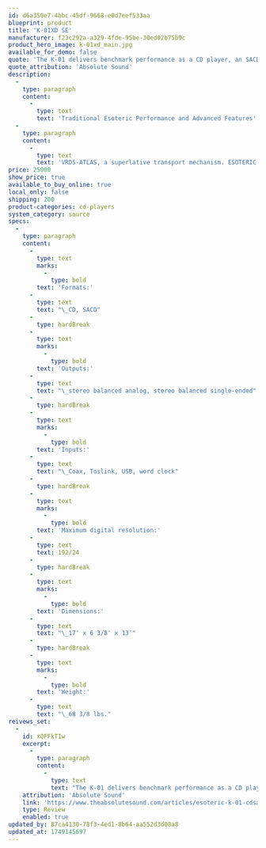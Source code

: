 ```yaml
---
id: d6a350e7-4bbc-45df-9668-e0d7eef533aa
blueprint: product
title: 'K-01XD SE'
manufacturer: f23c292a-a329-4fde-95be-30ed02b75b9c
product_hero_image: k-01xd_main.jpg
available_for_demo: false
quote: 'The K-01 delivers benchmark performance as a CD player, an SACD player, and a DAC for both S/PDIF and USB sources—all packaged in a flawlessly operating, elegantly hewn chassis.'
quote_attribution: 'Absolute Sound'
description:
  -
    type: paragraph
    content:
      -
        type: text
        text: 'Traditional Esoteric Performance and Advanced Features'
  -
    type: paragraph
    content:
      -
        type: text
        text: 'VRDS-ATLAS, a superlative transport mechanism. ESOTERIC’s own, in-house designed Master Sound Discrete DAC. Two innovative technologies, originally developed for our flagship Grandioso models, now combined into new “XD” edition K series model that delivers unrivaled performance.'
price: 25000
show_price: true
available_to_buy_online: true
local_only: false
shipping: 200
product-categories: cd-players
system_category: source
specs:
  -
    type: paragraph
    content:
      -
        type: text
        marks:
          -
            type: bold
        text: 'Formats:'
      -
        type: text
        text: "\_CD, SACD"
      -
        type: hardBreak
      -
        type: text
        marks:
          -
            type: bold
        text: 'Outputs:'
      -
        type: text
        text: "\_stereo balanced analog, stereo balanced single-ended"
      -
        type: hardBreak
      -
        type: text
        marks:
          -
            type: bold
        text: 'Inputs:'
      -
        type: text
        text: "\_Coax, Toslink, USB, word clock"
      -
        type: hardBreak
      -
        type: text
        marks:
          -
            type: bold
        text: 'Maximum digital resolution:'
      -
        type: text
        text: 192/24
      -
        type: hardBreak
      -
        type: text
        marks:
          -
            type: bold
        text: 'Dimensions:'
      -
        type: text
        text: "\_17″ x 6 3/8″ x 13″"
      -
        type: hardBreak
      -
        type: text
        marks:
          -
            type: bold
        text: 'Weight:'
      -
        type: text
        text: "\_68 3/8 lbs."
reivews_set:
  -
    id: xQFFkTIw
    excerpt:
      -
        type: paragraph
        content:
          -
            type: text
            text: "The K-01 delivers benchmark performance as a CD player, an SACD player, and a DAC for both S/PDIF and USB sources—all packaged in a flawlessly operating, elegantly hewn chassis.\_"
    attribution: 'Absolute Sound'
    link: 'https://www.theabsolutesound.com/articles/esoteric-k-01-cdsacd-player/'
    type: Review
    enabled: true
updated_by: 87ca4130-78f3-4ed1-8b64-aa552d3d08a8
updated_at: 1749145697
---
```

